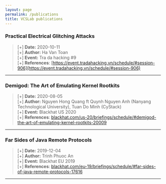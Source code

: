 ```yaml
---
layout: page
permalink: /publications
title: VCSLab publications
---
```


### Practical Electrical Glitching Attacks

> [+] **Date:** 2020-10-11\
> [+] **Author:** Ha Van Toan\
> [+] **Event:** Tra da hacking #9\
> [+] **References**: [https://event.tradahacking.vn/schedule/#session-906](https://event.tradahacking.vn/schedule/#session-906)


---

### Demigod: The Art of Emulating Kernel Rootkits

> [+] **Date:** 2020-08-05\
> [+] **Author:** Nguyen Hong Quang ft Quynh Nguyen Anh (Nanyang Technological University), Tuan Do Minh (CyStack)\
> [+] **Event:** Blackhat US 2020\
> [+] **References**: [blackhat.com/us-20/briefings/schedule/#demigod-the-art-of-emulating-kernel-rootkits-20009](https://www.blackhat.com/us-20/briefings/schedule/#demigod-the-art-of-emulating-kernel-rootkits-20009)


---

### Far Sides of Java Remote Protocols

> [+] **Date:** 2019-12-04\
> [+] **Author:** Trinh Phuoc An\
> [+] **Event:** Blackhat EU 2019\
> [+] **References**: [blackhat.com/eu-19/briefings/schedule/#far-sides-of-java-remote-protocols-17616](https://www.blackhat.com/eu-19/briefings/schedule/#far-sides-of-java-remote-protocols-17616)

---
